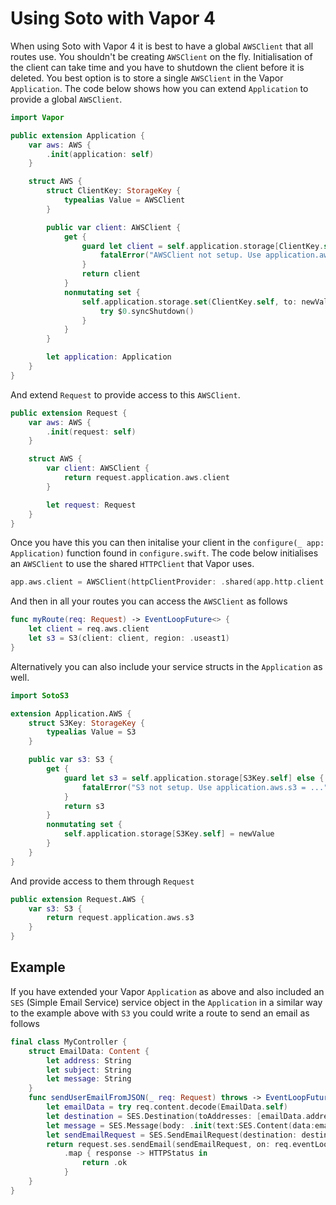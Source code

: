 # Using Soto with Vapor 4

When using Soto with Vapor 4 it is best to have a global `AWSClient` that all routes use. You shouldn't be creating `AWSClient` on the fly. Initialisation of the client can take time and you have to shutdown the client before it is deleted. You best option is to store a single `AWSClient` in the Vapor `Application`. The code below shows how you can extend `Application` to provide a global `AWSClient`.

```swift
import Vapor

public extension Application {
    var aws: AWS {
        .init(application: self)
    }

    struct AWS {
        struct ClientKey: StorageKey {
            typealias Value = AWSClient
        }

        public var client: AWSClient {
            get {
                guard let client = self.application.storage[ClientKey.self] else {
                    fatalError("AWSClient not setup. Use application.aws.client = ...")
                }
                return client
            }
            nonmutating set {
                self.application.storage.set(ClientKey.self, to: newValue) {
                    try $0.syncShutdown()
                }            
            }
        }

        let application: Application
    }
}
```
And extend `Request` to provide access to this `AWSClient`.
```swift
public extension Request {
    var aws: AWS {
        .init(request: self)
    }

    struct AWS {
        var client: AWSClient {
            return request.application.aws.client
        }

        let request: Request
    }
}

```

Once you have this you can then initalise your client in the `configure(_ app: Application)` function found in `configure.swift`. The code below initialises an `AWSClient` to use the shared `HTTPClient` that Vapor uses.

```swift
app.aws.client = AWSClient(httpClientProvider: .shared(app.http.client.shared))
```

And then in all your routes you can access the `AWSClient` as follows
```swift
func myRoute(req: Request) -> EventLoopFuture<> {
    let client = req.aws.client
    let s3 = S3(client: client, region: .useast1)
}
```
Alternatively you can also include your service structs in the `Application` as well.
```swift
import SotoS3

extension Application.AWS {
    struct S3Key: StorageKey {
        typealias Value = S3
    }

    public var s3: S3 {
        get {
            guard let s3 = self.application.storage[S3Key.self] else {
                fatalError("S3 not setup. Use application.aws.s3 = ...")
            }
            return s3
        }
        nonmutating set {
            self.application.storage[S3Key.self] = newValue
        }
    }
}
```
And provide access to them through `Request`
```swift
public extension Request.AWS {
    var s3: S3 {
        return request.application.aws.s3
    }
}
```
## Example

If you have extended your Vapor `Application` as above and also included an `SES` (Simple Email Service) service object in the `Application` in a similar way to the example above with `S3` you could write a route to send an email as follows
```swift
final class MyController {
    struct EmailData: Content {
        let address: String
        let subject: String
        let message: String
    }
    func sendUserEmailFromJSON(_ req: Request) throws -> EventLoopFuture<HTTPStatus> {
        let emailData = try req.content.decode(EmailData.self)
        let destination = SES.Destination(toAddresses: [emailData.address])
        let message = SES.Message(body: .init(text:SES.Content(data:emailData.message)), subject: .init(data:emailData.subject))
        let sendEmailRequest = SES.SendEmailRequest(destination: destination, message: message, source:"soto@me.com")
        return request.ses.sendEmail(sendEmailRequest, on: req.eventLoop)
            .map { response -> HTTPStatus in
                return .ok
            }
    }
}
```
